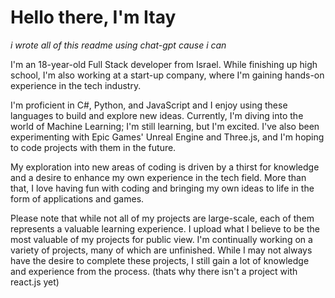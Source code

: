 # Hello there, I'm Itay
*i wrote all of this readme using chat-gpt cause i can*

I'm an 18-year-old Full Stack developer from Israel. While finishing up high school, I'm also working at a start-up company, where I'm gaining hands-on experience in the tech industry. 

I'm proficient in C#, Python, and JavaScript and I enjoy using these languages to build and explore new ideas. Currently, I'm diving into the world of Machine Learning; I'm still learning, but I'm excited. I've also been experimenting with Epic Games' Unreal Engine and Three.js, and I'm hoping to code projects with them in the future. 

My exploration into new areas of coding is driven by a thirst for knowledge and a desire to enhance my own experience in the tech field. More than that, I love having fun with coding and bringing my own ideas to life in the form of applications and games.

Please note that while not all of my projects are large-scale, each of them represents a valuable learning experience. I upload what I believe to be the most valuable of my projects for public view. I'm continually working on a variety of projects, many of which are unfinished. While I may not always have the desire to complete these projects, I still gain a lot of knowledge and experience from the process. (thats why there isn't a project with react.js yet)
